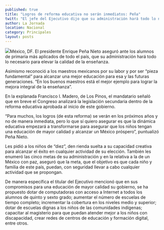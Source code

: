```yaml
---
published: true
title: "Logros de reforma educativa no serán inmediatos: Peña"
twitt: "El jefe del Ejecutivo dijo que su administración hará todo lo necesario para elevar la calidad de la enseñanza. Para ello, la dinámica educativa empezará a transformarse, aseguró."
author: La Jornada
location: Nacional
category: Principales
layout: posts
---
```


![](http://i.imgur.com/zBizrDmm.jpg)México, DF. El presidente Enrique Peña Nieto aseguró ante los alumnos de primaria más aplicados de todo el país, que su administración hará todo lo necesario para elevar la calidad de la enseñanza.

Asimismo reconoció a los maestros mexicanos por su labor y por ser “pieza fundamental” para alcanzar una mejor educación para esa y las futuras generaciones. “En los buenos maestros está el mejor ejemplo para lograr la mejora integral de la enseñanza”.

En la explanada Francisco I. Madero, de Los Pinos, el mandatario señaló que en breve el Congreso analizará la legislación secundaria dentro de la reforma educativa aprobada al inicio de este gobierno.

“Para muchos, los logros (de esta reforma) se verán en los próximos años y no de manera inmediata, pero lo que sí quiero asegurar es que la dinámica educativa empezará a transformarse para asegurar que los niños tengan una educación de mayor calidad y alcanzar un México próspero”, puntualizó Peña Nieto.

Les pidió a los niños de “diez”, den rienda suelta a su capacidad creativa para alcanzar el éxito en cualquier actividad de su elección. También les enumeró las cinco metas de su administración y en la relativa a la de un México con paz, aseguró que la meta, que el objetivo es que cada niño y familia de este país, puedan, con seguridad llevar a cabo cualquier actividad que se propongan.

De manera específica el titular del Ejecutivo mencionó que en sus compromisos para una educación de mayor calidad su gobierno, se ha propuesto dotar de computadoras con acceso a Internet a todos los alumnos de quinto y sexto grado; aumentar el número de escuelas de tiempo completo; incrementar la cobertura en los niveles medio y superior; dotar de escuelas dignas a los niños de las comunidades indígenas; capacitar al magisterio para que puedan atender mejor a los niños con discapacidad, crear redes de centros de educación y formación digital, entre otros.
